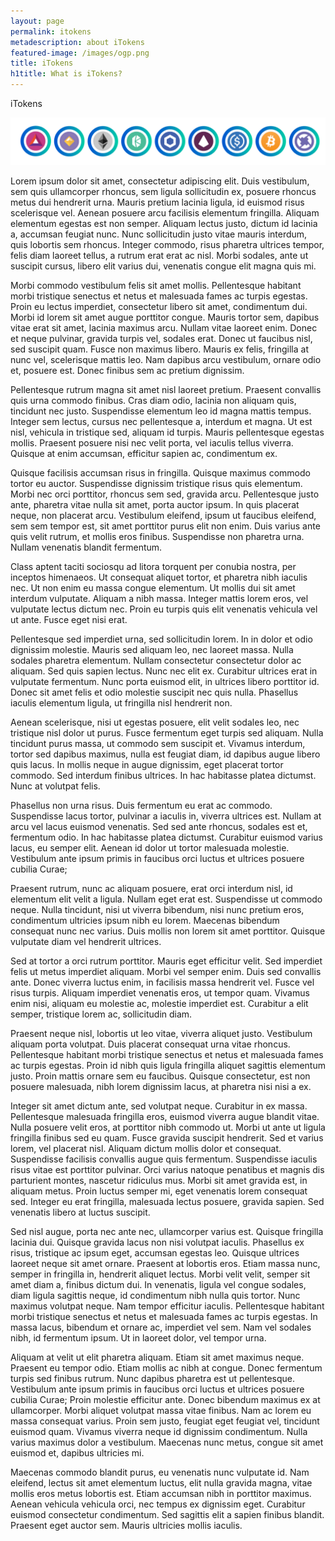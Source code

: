 ```yaml
---
layout: page
permalink: itokens
metadescription: about iTokens
featured-image: /images/ogp.png
title: iTokens
h1title: What is iTokens?
---
```


iTokens

![](/images/itokens.png)

Lorem ipsum dolor sit amet, consectetur adipiscing elit. Duis vestibulum, sem quis ullamcorper rhoncus, sem ligula sollicitudin ex, posuere rhoncus metus dui hendrerit urna. Mauris pretium lacinia ligula, id euismod risus scelerisque vel. Aenean posuere arcu facilisis elementum fringilla. Aliquam elementum egestas est non semper. Aliquam lectus justo, dictum id lacinia a, accumsan feugiat nunc. Nunc sollicitudin justo vitae mauris interdum, quis lobortis sem rhoncus. Integer commodo, risus pharetra ultrices tempor, felis diam laoreet tellus, a rutrum erat erat ac nisl. Morbi sodales, ante ut suscipit cursus, libero elit varius dui, venenatis congue elit magna quis mi.

Morbi commodo vestibulum felis sit amet mollis. Pellentesque habitant morbi tristique senectus et netus et malesuada fames ac turpis egestas. Proin eu lectus imperdiet, consectetur libero sit amet, condimentum dui. Morbi id lorem sit amet augue porttitor congue. Mauris tortor sem, dapibus vitae erat sit amet, lacinia maximus arcu. Nullam vitae laoreet enim. Donec et neque pulvinar, gravida turpis vel, sodales erat. Donec ut faucibus nisl, sed suscipit quam. Fusce non maximus libero. Mauris ex felis, fringilla at nunc vel, scelerisque mattis leo. Nam dapibus arcu vestibulum, ornare odio et, posuere est. Donec finibus sem ac pretium dignissim.

Pellentesque rutrum magna sit amet nisl laoreet pretium. Praesent convallis quis urna commodo finibus. Cras diam odio, lacinia non aliquam quis, tincidunt nec justo. Suspendisse elementum leo id magna mattis tempus. Integer sem lectus, cursus nec pellentesque a, interdum et magna. Ut est nisl, vehicula in tristique sed, aliquam id turpis. Mauris pellentesque egestas mollis. Praesent posuere nisi nec velit porta, vel iaculis tellus viverra. Quisque at enim accumsan, efficitur sapien ac, condimentum ex.

Quisque facilisis accumsan risus in fringilla. Quisque maximus commodo tortor eu auctor. Suspendisse dignissim tristique risus quis elementum. Morbi nec orci porttitor, rhoncus sem sed, gravida arcu. Pellentesque justo ante, pharetra vitae nulla sit amet, porta auctor ipsum. In quis placerat neque, non placerat arcu. Vestibulum eleifend, ipsum ut faucibus eleifend, sem sem tempor est, sit amet porttitor purus elit non enim. Duis varius ante quis velit rutrum, et mollis eros finibus. Suspendisse non pharetra urna. Nullam venenatis blandit fermentum.

Class aptent taciti sociosqu ad litora torquent per conubia nostra, per inceptos himenaeos. Ut consequat aliquet tortor, et pharetra nibh iaculis nec. Ut non enim eu massa congue elementum. Ut mollis dui sit amet interdum vulputate. Aliquam a nibh massa. Integer mattis lorem eros, vel vulputate lectus dictum nec. Proin eu turpis quis elit venenatis vehicula vel ut ante. Fusce eget nisi erat.

Pellentesque sed imperdiet urna, sed sollicitudin lorem. In in dolor et odio dignissim molestie. Mauris sed aliquam leo, nec laoreet massa. Nulla sodales pharetra elementum. Nullam consectetur consectetur dolor ac aliquam. Sed quis sapien lectus. Nunc nec elit ex. Curabitur ultrices erat in vulputate fermentum. Nunc porta euismod elit, in ultrices libero porttitor id. Donec sit amet felis et odio molestie suscipit nec quis nulla. Phasellus iaculis elementum ligula, ut fringilla nisl hendrerit non.

Aenean scelerisque, nisi ut egestas posuere, elit velit sodales leo, nec tristique nisl dolor ut purus. Fusce fermentum eget turpis sed aliquam. Nulla tincidunt purus massa, ut commodo sem suscipit et. Vivamus interdum, tortor sed dapibus maximus, nulla est feugiat diam, id dapibus augue libero quis lacus. In mollis neque in augue dignissim, eget placerat tortor commodo. Sed interdum finibus ultrices. In hac habitasse platea dictumst. Nunc at volutpat felis.

Phasellus non urna risus. Duis fermentum eu erat ac commodo. Suspendisse lacus tortor, pulvinar a iaculis in, viverra ultrices est. Nullam at arcu vel lacus euismod venenatis. Sed sed ante rhoncus, sodales est et, fermentum odio. In hac habitasse platea dictumst. Curabitur euismod varius lacus, eu semper elit. Aenean id dolor ut tortor malesuada molestie. Vestibulum ante ipsum primis in faucibus orci luctus et ultrices posuere cubilia Curae;

Praesent rutrum, nunc ac aliquam posuere, erat orci interdum nisl, id elementum elit velit a ligula. Nullam eget erat est. Suspendisse ut commodo neque. Nulla tincidunt, nisi ut viverra bibendum, nisi nunc pretium eros, condimentum ultricies ipsum nibh eu lorem. Maecenas bibendum consequat nunc nec varius. Duis mollis non lorem sit amet porttitor. Quisque vulputate diam vel hendrerit ultrices.

Sed at tortor a orci rutrum porttitor. Mauris eget efficitur velit. Sed imperdiet felis ut metus imperdiet aliquam. Morbi vel semper enim. Duis sed convallis ante. Donec viverra luctus enim, in facilisis massa hendrerit vel. Fusce vel risus turpis. Aliquam imperdiet venenatis eros, ut tempor quam. Vivamus enim nisi, aliquam eu molestie ac, molestie imperdiet est. Curabitur a elit semper, tristique lorem ac, sollicitudin diam.

Praesent neque nisl, lobortis ut leo vitae, viverra aliquet justo. Vestibulum aliquam porta volutpat. Duis placerat consequat urna vitae rhoncus. Pellentesque habitant morbi tristique senectus et netus et malesuada fames ac turpis egestas. Proin id nibh quis ligula fringilla aliquet sagittis elementum justo. Proin mattis ornare sem eu faucibus. Quisque consectetur, est non posuere malesuada, nibh lorem dignissim lacus, at pharetra nisi nisi a ex.

Integer sit amet dictum ante, sed volutpat neque. Curabitur in ex massa. Pellentesque malesuada fringilla eros, euismod viverra augue blandit vitae. Nulla posuere velit eros, at porttitor nibh commodo ut. Morbi ut ante ut ligula fringilla finibus sed eu quam. Fusce gravida suscipit hendrerit. Sed et varius lorem, vel placerat nisl. Aliquam dictum mollis dolor et consequat. Suspendisse facilisis convallis augue quis fermentum. Suspendisse iaculis risus vitae est porttitor pulvinar. Orci varius natoque penatibus et magnis dis parturient montes, nascetur ridiculus mus. Morbi sit amet gravida est, in aliquam metus. Proin luctus semper mi, eget venenatis lorem consequat sed. Integer eu erat fringilla, malesuada lectus posuere, gravida sapien. Sed venenatis libero at luctus suscipit.

Sed nisl augue, porta nec ante nec, ullamcorper varius est. Quisque fringilla lacinia dui. Quisque gravida lacus non nisi volutpat iaculis. Phasellus ex risus, tristique ac ipsum eget, accumsan egestas leo. Quisque ultrices laoreet neque sit amet ornare. Praesent at lobortis eros. Etiam massa nunc, semper in fringilla in, hendrerit aliquet lectus. Morbi velit velit, semper sit amet diam a, finibus dictum dui. In venenatis, ligula vel congue sodales, diam ligula sagittis neque, id condimentum nibh nulla quis tortor. Nunc maximus volutpat neque. Nam tempor efficitur iaculis. Pellentesque habitant morbi tristique senectus et netus et malesuada fames ac turpis egestas. In massa lacus, bibendum et ornare ac, imperdiet vel sem. Nam vel sodales nibh, id fermentum ipsum. Ut in laoreet dolor, vel tempor urna.

Aliquam at velit ut elit pharetra aliquam. Etiam sit amet maximus neque. Praesent eu tempor odio. Etiam mollis ac nibh at congue. Donec fermentum turpis sed finibus rutrum. Nunc dapibus pharetra est ut pellentesque. Vestibulum ante ipsum primis in faucibus orci luctus et ultrices posuere cubilia Curae; Proin molestie efficitur ante. Donec bibendum maximus ex at ullamcorper. Morbi aliquet volutpat massa vitae finibus. Nam ac lorem eu massa consequat varius. Proin sem justo, feugiat eget feugiat vel, tincidunt euismod quam. Vivamus viverra neque id dignissim condimentum. Nulla varius maximus dolor a vestibulum. Maecenas nunc metus, congue sit amet euismod et, dapibus ultricies mi.

Maecenas commodo blandit purus, eu venenatis nunc vulputate id. Nam eleifend, lectus sit amet elementum luctus, elit nulla gravida magna, vitae mollis eros metus lobortis est. Etiam accumsan nibh in porttitor maximus. Aenean vehicula vehicula orci, nec tempus ex dignissim eget. Curabitur euismod consectetur condimentum. Sed sagittis elit a sapien finibus blandit. Praesent eget auctor sem. Mauris ultricies mollis iaculis.
